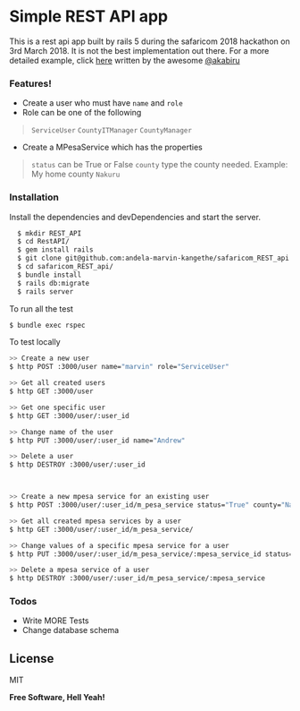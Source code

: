 # Simple REST API app


This is a rest api app built by rails 5 during the safaricom 2018 hackathon on 3rd March 2018. It is not the best implementation out there. For a more detailed example, click [here](https://scotch.io/tutorials/build-a-restful-json-api-with-rails-5-part-one) written by the awesome [@akabiru](github.com/akabiru)


### Features!

  - Create a user who must have `name` and `role`
  - Role can be one of the following
  > `ServiceUser`
  > `CountyITManager`
  > `CountyManager`
  - Create a MPesaService which has the properties
  > `status` can be True or False
  > `county` type the county needed. Example: My home county `Nakuru`

### Installation


Install the dependencies and devDependencies and start the server.

```sh
  $ mkdir REST_API 
  $ cd RestAPI/
  $ gem install rails
  $ git clone git@github.com:andela-marvin-kangethe/safaricom_REST_api.git
  $ cd safaricom_REST_api/
  $ bundle install
  $ rails db:migrate
  $ rails server
```

To run all the test

```sh
$ bundle exec rspec
```

To  test locally

```sh
>> Create a new user
$ http POST :3000/user name="marvin" role="ServiceUser"

>> Get all created users
$ http GET :3000/user

>> Get one specific user
$ http GET :3000/user/:user_id

>> Change name of the user
$ http PUT :3000/user/:user_id name="Andrew"

>> Delete a user
$ http DESTROY :3000/user/:user_id



>> Create a new mpesa service for an existing user
$ http POST :3000/user/:user_id/m_pesa_service status="True" county="Nairobi"

>> Get all created mpesa services by a user
$ http GET :3000/user/:user_id/m_pesa_service/

>> Change values of a specific mpesa service for a user
$ http PUT :3000/user/:user_id/m_pesa_service/:mpesa_service_id status="False" county="Nakuru"

>> Delete a mpesa service of a user
$ http DESTROY :3000/user/:user_id/m_pesa_service/:mpesa_service

```

### Todos

 - Write MORE Tests
 - Change database schema

License
----

MIT


**Free Software, Hell Yeah!**